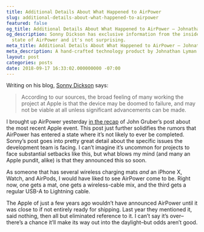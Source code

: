 ```yaml
---
title: Additional Details About What Happened to AirPower
slug: additional-details-about-what-happened-to-airpower
featured: false
og_title: Additional Details About What Happened to AirPower – Johnathan.org
og_description: Sonny Dickson has exclusive information from the inside about the
  state of AirPower and it's not surprising.
meta_title: Additional Details About What Happened to AirPower – Johnathan.org
meta_description: A hand-crafted technology product by Johnathan Lyman
layout: post
categories: posts
date: 2018-09-17 16:33:02.000000000 -07:00
---
```


Writing on his blog, [Sonny Dickson](http://sonnydickson.com/2018/09/16/what-really-happened-to-apples-airpower/) says:

> According to our sources, the broad feeling of many working the project at Apple is that the device may be doomed to failure, and may not be viable at all unless significant advancements can be made.

I brought up AirPower yesterday [in the recap](https://johnathan.org/posts/2018/09/thoughts-and-observations-on-apples-event.html) of John Gruber’s post about the most recent Apple event. This post just further solidifies the rumors that AirPower has entered a state where it’s not likely to ever be completed. Sonny’s post goes into pretty great detail about the specific issues the development team is facing. I can’t imagine it’s uncommon for projects to face substantial setbacks like this, but what blows my mind (and many an Apple pundit, alike) is that they announced this so soon.

As someone that has several wireless charging mats _and_ an iPhone X, Watch, and AirPods, I would have liked to see AirPower come to be. Right now, one gets a mat, one gets a wireless-cable mix, and the third gets a regular USB-A to Lightning cable.

The Apple of just a few years ago wouldn’t have announced AirPower until it was close to if not entirely ready for shipping. Last year they mentioned it, said nothing, then all but eliminated reference to it. I can’t say it’s over–there’s a chance it’ll make its way out into the daylight–but odds aren’t good.

